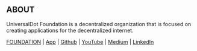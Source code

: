 ## ABOUT 

UniversalDot Foundation is a decentralized organization that is focused on creating applications for the decentralized internet.

[FOUNDATION](https://www.universaldot.foundation)  | [App](https://universaldot.me/) | [Github](https://github.com/UniversalDot)  | [YouTube](https://www.youtube.com/channel/UCX8sSzJGQmqqnmOozRspNVQ) | [Medium](https://medium.com/@universaldot) | [LinkedIn](https://www.linkedin.com/company/universaldot-foundation)
